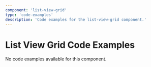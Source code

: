 ```yaml
---
component: 'list-view-grid'
type: 'code-examples'
description: 'Code examples for the list-view-grid component.'
---
```


# List View Grid Code Examples

No code examples available for this component.